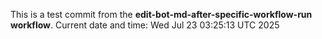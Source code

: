 This is a test commit from the **edit-bot-md-after-specific-workflow-run workflow**.
Current date and time: Wed Jul 23 03:25:13 UTC 2025
